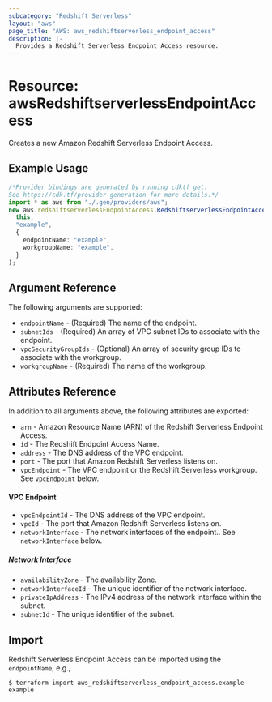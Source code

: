 ```yaml
---
subcategory: "Redshift Serverless"
layout: "aws"
page_title: "AWS: aws_redshiftserverless_endpoint_access"
description: |-
  Provides a Redshift Serverless Endpoint Access resource.
---
```


# Resource: awsRedshiftserverlessEndpointAccess

Creates a new Amazon Redshift Serverless Endpoint Access.

## Example Usage

```typescript
/*Provider bindings are generated by running cdktf get.
See https://cdk.tf/provider-generation for more details.*/
import * as aws from "./.gen/providers/aws";
new aws.redshiftserverlessEndpointAccess.RedshiftserverlessEndpointAccess(
  this,
  "example",
  {
    endpointName: "example",
    workgroupName: "example",
  }
);

```

## Argument Reference

The following arguments are supported:

* `endpointName` - (Required) The name of the endpoint.
* `subnetIds` - (Required) An array of VPC subnet IDs to associate with the endpoint.
* `vpcSecurityGroupIds` - (Optional) An array of security group IDs to associate with the workgroup.
* `workgroupName` - (Required) The name of the workgroup.

## Attributes Reference

In addition to all arguments above, the following attributes are exported:

* `arn` - Amazon Resource Name (ARN) of the Redshift Serverless Endpoint Access.
* `id` - The Redshift Endpoint Access Name.
* `address` - The DNS address of the VPC endpoint.
* `port` - The port that Amazon Redshift Serverless listens on.
* `vpcEndpoint` - The VPC endpoint or the Redshift Serverless workgroup. See `vpcEndpoint` below.

#### VPC Endpoint

* `vpcEndpointId` - The DNS address of the VPC endpoint.
* `vpcId` - The port that Amazon Redshift Serverless listens on.
* `networkInterface` - The network interfaces of the endpoint.. See `networkInterface` below.

##### Network Interface

* `availabilityZone` - The availability Zone.
* `networkInterfaceId` - The unique identifier of the network interface.
* `privateIpAddress` - The IPv4 address of the network interface within the subnet.
* `subnetId` - The unique identifier of the subnet.

## Import

Redshift Serverless Endpoint Access can be imported using the `endpointName`, e.g.,

```console
$ terraform import aws_redshiftserverless_endpoint_access.example example
```
